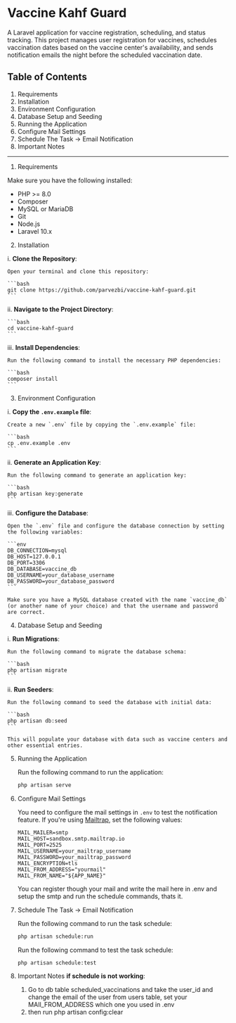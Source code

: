 # Vaccine Kahf Guard

A Laravel application for vaccine registration, scheduling, and status tracking. This project manages user registration for vaccines, schedules vaccination dates based on the vaccine center's availability, and sends notification emails the night before the scheduled vaccination date.

## Table of Contents

1. Requirements
2. Installation
3. Environment Configuration
4. Database Setup and Seeding
5. Running the Application
6. Configure Mail Settings
7. Schedule The Task -> Email Notification
8. Important Notes

---

1. Requirements

Make sure you have the following installed:

- PHP >= 8.0
- Composer
- MySQL or MariaDB
- Git
- Node.js
- Laravel 10.x

2. Installation

i. **Clone the Repository**:

    Open your terminal and clone this repository:

    ```bash
    git clone https://github.com/parvezbi/vaccine-kahf-guard.git
    ```

ii. **Navigate to the Project Directory**:

    ```bash
    cd vaccine-kahf-guard
    ```

iii. **Install Dependencies**:

    Run the following command to install the necessary PHP dependencies:

    ```bash
    composer install
    ```

3. Environment Configuration

i. **Copy the `.env.example` file**:

    Create a new `.env` file by copying the `.env.example` file:

    ```bash
    cp .env.example .env
    ```

ii. **Generate an Application Key**:

    Run the following command to generate an application key:

    ```bash
    php artisan key:generate
    ```

iii. **Configure the Database**:

    Open the `.env` file and configure the database connection by setting the following variables:

    ```env
    DB_CONNECTION=mysql
    DB_HOST=127.0.0.1
    DB_PORT=3306
    DB_DATABASE=vaccine_db
    DB_USERNAME=your_database_username
    DB_PASSWORD=your_database_password
    ```

    Make sure you have a MySQL database created with the name `vaccine_db` (or another name of your choice) and that the username and password are correct.

4. Database Setup and Seeding

i. **Run Migrations**:

    Run the following command to migrate the database schema:

    ```bash
    php artisan migrate
    ```

ii. **Run Seeders**:

    Run the following command to seed the database with initial data:

    ```bash
    php artisan db:seed
    ```

    This will populate your database with data such as vaccine centers and other essential entries.

5. Running the Application

    Run the following command to run the application:

    ```bash
    php artisan serve
    ```

6. Configure Mail Settings

    You need to configure the mail settings in `.env` to test the notification feature. If you're using [Mailtrap](https://mailtrap.io), set the following values:

    ```env
    MAIL_MAILER=smtp
    MAIL_HOST=sandbox.smtp.mailtrap.io
    MAIL_PORT=2525
    MAIL_USERNAME=your_mailtrap_username
    MAIL_PASSWORD=your_mailtrap_password
    MAIL_ENCRYPTION=tls
    MAIL_FROM_ADDRESS="yourmail"
    MAIL_FROM_NAME="${APP_NAME}"
    ```

   You can register though your mail and write the mail here in .env and setup the smtp and run the schedule commands, thats it.

7. Schedule The Task -> Email Notification

    Run the following command to run the task schedule:

    ```bash
    php artisan schedule:run
    ```

    Run the following command to test the task schedule:

    ```bash
    php artisan schedule:test
    ```

8. Important Notes
	**if schedule is not working**:
	1. Go to db table scheduled_vaccinations and take the user_id and change the email of the user from users table, set your MAIl_FROM_ADDRESS which one you used in .env
	2. then run php artisan config:clear
